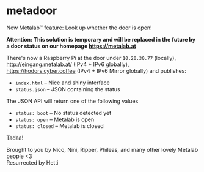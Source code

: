 # metadoor

New Metalab™ feature: Look up whether the door is open!

**Attention: This solution is temporary and will be replaced in the future by a door status on our homepage https://metalab.at**

There's now a Raspberry Pi at the door under ```10.20.30.77``` (locally), http://eingang.metalab.at/ (IPv4 + IPv6 globally), https://hodors.cyber.coffee (IPv4 + IPv6 Mirror globally) and publishes:
* ```index.html``` – Nice and shiny interface
* ```status.json``` – JSON containing the status

The JSON API will return one of the following values
* ```status: boot``` – No status detected yet
* ```status: open``` – Metalab is open
* ```status: closed``` – Metalab is closed

Tadaa!

Brought to you by Nico, Nini, Ripper, Phileas, and many other lovely Metalab people <3  
Resurrected by Hetti
